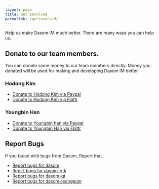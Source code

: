 ```yaml
---
layout: page
title: Get Involved
permalink: /getinvolved/
---
```


Help us make Dasom IM much better. There are many ways you can help us.

## Donate to our team members.
You can donate some money to our team members directly.
Money you donated will be used for making and developing Dasom IM better

### Hodong Kim 
 - [Donate to Hodong Kim via Paypal](https://www.paypal.com/mr/cgi-bin/webscr?cmd=_flow&SESSION=N4_SEi9fYRCCICSFbmSNCmbXgxXr09FjjX1IVLWpkK22fPi6XwQhD2MDUHO&dispatch=5885d80a13c0db1f8e263663d3faee8d64ad11bbf4d2a5a1a0d303a50933f9b2)
 - [Donate to Hodong Kim via Flattr](https://flattr.com/profile/hodong)

### Youngbin Han
 - [Donate to Youngbin han via Paypal](https://www.paypal.com/cgi-bin/webscr?cmd=_donations&business=sukso96100%40gmail%2ecom&lc=MR&item_name=Donate%20to%20Youngbin%20Han%2c%20A%20Member%20of%20the%20Dasom%20IM%20Team&no_note=0&currency_code=USD&bn=PP%2dDonationsBF%3abtn_donateCC_LG%2egif%3aNonHostedGuest)
 - [Donate to Youngbin Han via Flattr](https://flattr.com/profile/sukso96100)

## Report Bugs
If you faced with bugs from Dasom, Report that.
 - [Report bugs for dasom](https://github.com/dasom-im/dasom/issues/new)
 - [Repirt bugs for dasom-gtk](https://github.com/dasom-im/dasom-gtk/issues/new)
 - [Report bugs for dasom-qt](https://github.com/dasom-im/dasom-qt/issues/new)
 - [Report bugs for dasom-jeongeum](https://github.com/dasom-im/dasom-jeongeum/issues/new)
